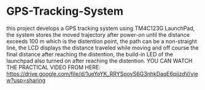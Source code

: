 # GPS-Tracking-System
this project develops a GPS tracking system using TM4C123G LaunchPad, the system stores the moved trajectory after power-on until the distance exceeds 100 m which is the distention point,
the path can be a non-straight line,
the LCD displays the distance traveled while moving and off course the final distance after reaching the distention,
the build-in LED of the launchpad also turned on after reaching the distention.
YOU CAN WATCH THE PRACTICAL VIDEO FROM HERE: https://drive.google.com/file/d/1ueYoYK_RRYSpovS6G3nhkDaqE6pjjzdV/view?usp=sharing
